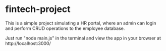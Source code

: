 # fintech-project 
This is a simple project simulating a HR portal, where an admin can login and perform CRUD operations to the employee database.

Just run "node main.js" in the terminal and view the app in your browser at http://localhost:3000/
